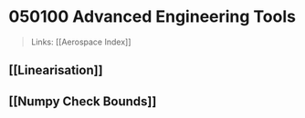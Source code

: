 # 050100 Advanced Engineering Tools
> Links: [[Aerospace Index]]

## [[Linearisation]]

## [[Numpy Check Bounds]]
